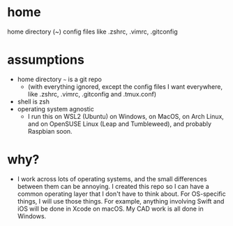 # home
home directory (~) config files like .zshrc, .vimrc, .gitconfig

# assumptions
- home directory `~` is a git repo
   -  (with everything ignored, except the config files I want everywhere, like .zshrc, .vimrc, .gitconfig and .tmux.conf)
- shell is zsh
- operating system agnostic
   - I run this on WSL2 (Ubuntu) on Windows, on MacOS, on Arch Linux, and on OpenSUSE Linux (Leap and Tumbleweed), and probably Raspbian soon.

# why?
- I work across lots of operating systems, and the small differences between them can be annoying. I created this repo so I can have a common operating layer that I don't have to think about. For OS-specific things, I will use those things. For example, anything involving Swift and iOS will be done in Xcode on macOS. My CAD work is all done in Windows.
